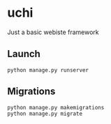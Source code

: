# uchi

Just a basic webiste framework

## Launch

```
python manage.py runserver
```

## Migrations

```
python manage.py makemigrations
python manage.py migrate
```
